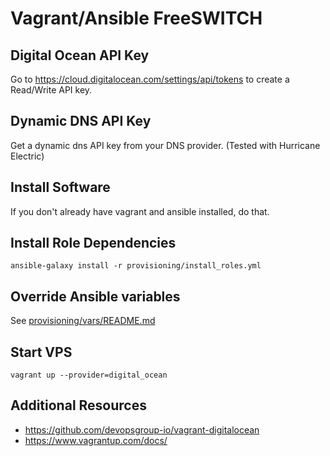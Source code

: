 # Vagrant/Ansible FreeSWITCH


## Digital Ocean API Key

Go to https://cloud.digitalocean.com/settings/api/tokens to create a Read/Write API key.


## Dynamic DNS API Key

Get a dynamic dns API key from your DNS provider. (Tested with Hurricane Electric)


## Install Software

If you don't already have vagrant and ansible installed, do that.


## Install Role Dependencies

`ansible-galaxy install -r provisioning/install_roles.yml`


## Override Ansible variables

See [provisioning/vars/README.md](provisioning/vars/README.md)


## Start VPS

`vagrant up --provider=digital_ocean`


## Additional Resources
* https://github.com/devopsgroup-io/vagrant-digitalocean
* https://www.vagrantup.com/docs/


